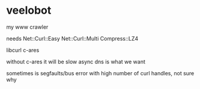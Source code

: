 # veelobot
my www crawler

needs
Net::Curl::Easy
Net::Curl::Multi
Compress::LZ4


libcurl
c-ares

without c-ares it will be slow
async dns is what we want



sometimes is segfaults/bus error with high number of curl handles, not sure why
